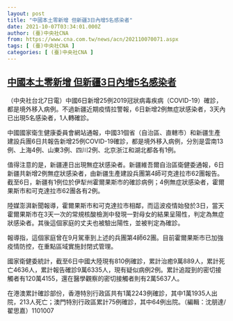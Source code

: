 ```yaml
---
layout: post
title: "中國本土零新增 但新疆3日內增5名感染者"
date: 2021-10-07T03:34:01.000Z
author: (臺)中央社CNA
from: https://www.cna.com.tw/news/acn/202110070071.aspx
tags: [ (臺)中央社CNA ]
categories: [ (臺)中央社CNA ]
---
```

<!--1633577641000-->
[中國本土零新增 但新疆3日內增5名感染者](https://www.cna.com.tw/news/acn/202110070071.aspx)
------

<div>
<div></div><div><p>（中央社台北7日電）中國6日新增25例2019冠狀病毒疾病（COVID-19）確診，都是境外移入病例。不過新疆近期疫情拉警報，6日新增2例無症狀感染者，3天內已出現5名感染者，1人轉確診。</p><p>中國國家衛生健康委員會網站通報，中國31個省（自治區、直轄市）和新疆生產建設兵團6日共報告新增25例COVID-19確診，都是境外移入病例，分別是雲南13例、上海4例、山東3例、四川2例、北京浙江和湖北都各有1例。</p><p>值得注意的是，新疆連日出現無症狀感染者。新疆維吾爾自治區衛健委通報，6日新疆共新增2例無症狀感染者，由新疆生產建設兵團第4師可克達拉市62團報告。截至6日，新疆有1例位於伊犁州霍爾果斯市的確診病例；4例無症狀感染者，霍爾果斯市和可克達拉市62團各有2例。</p><p>陸媒澎湃新聞報導，霍爾果斯市和可克達拉市相鄰，而這波疫情始發於3日，當天霍爾果斯市在3天一次的常規核酸檢測中發現一對母女的結果呈陽性，判定為無症狀感染者。其後這個家庭的丈夫也被驗出陽性，並被判定為確診。</p><p>報導指，這個家庭曾在9月駕車到上述的兵團第4師62團。目前霍爾果斯市已加強疫情防控，在重點區域實施封閉式管理。</p><p>國家衛健委統計，截至6日中國大陸現有810例確診，累計治癒9萬889人，累計死亡4636人，累計報告確診9萬6335人，現有疑似病例2例。累計追蹤到的密切接觸者有120萬4155，還在醫學觀察的密切接觸者則有2萬5637人。</p><p>在港澳累計確診部份，香港特別行政區共有1萬2243例確診，其中1萬1935人出院，213人死亡；澳門特別行政區累計75例確診，其中64例出院。（編輯：沈朋達/翟思嘉）1101007</p></div>
</div>
